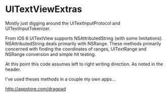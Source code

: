 UITextViewExtras
================

Mostly just digging around the UITextInputProtocol and UITextInputTokenizer.

From iOS 6 UITextView supports NSAttributedString (with some limitations).  NSAttributedString deals primarily with NSRange. These methods primarily concerned with finding the coordinates of ranges, UITextRange  and NSRange conversion and simple hit testing. 

At this point this code assumes left to right writing direction. As noted in the header.

I've used theses methods in a couple my own apps...

http://appstore.com/dragpad
